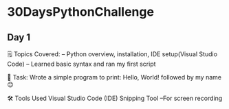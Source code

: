 # 30DaysPythonChallenge
## Day 1 ##
🗒️ Topics Covered:
– Python overview, installation, IDE setup(Visual Studio Code)
– Learned basic syntax and ran my first script

🎯 Task:
Wrote a simple program to print:
Hello, World! followed by my name 😊


🛠️ Tools Used
Visual Studio Code (IDE)
Snipping Tool –For screen recording
